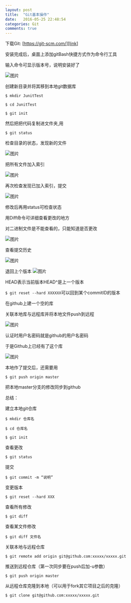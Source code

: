 ```yaml
---
layout: post
title:  "Git基本操作"
date:   2016-05-25 22:48:54
categories: Git
comments: true
---
```


下载Git:
[https://git-scm.com/][link]

安装完成后，桌面上添加gitBash快捷方式作为命令行工具

输入命令可显示版本号，说明安装好了

![图片](http://obdvl7z18.bkt.clouddn.com/img/20160525p1.jpg)

创建新目录并将其移到本地git数据库

`$ mkdir JunitTest`

`$ cd JunitTest`

`$ git init`

然后把把代码复制进文件夹,用

`$ git status`

检查目录的状态，发现新的文件

![图片](http://obdvl7z18.bkt.clouddn.com/img/20160525p2.jpg)

把所有文件加入索引

![图片](http://obdvl7z18.bkt.clouddn.com/img/20160525p3.jpg)

再次检查发现已加入索引，提交

![图片](http://obdvl7z18.bkt.clouddn.com/img/20160525p4.jpg)

修改后再用status可检查状态

用Diff命令可详细查看更改的地方

对二进制文件是不能查看的，只能知道是否更改

![图片](http://obdvl7z18.bkt.clouddn.com/img/20160525p5.jpg)

查看提交历史

![图片](http://obdvl7z18.bkt.clouddn.com/img/20160525p6.jpg)

退回上个版本
![图片](http://obdvl7z18.bkt.clouddn.com/img/20160525p7.jpg)

HEAD表示当前版本HEAD^是上一个版本

`$ git reset --hard XXXXXX`可以回到某个commitID的版本

在github上建一个空的库

关联本地库与远程库并将本地文件push到远程

![图片](http://obdvl7z18.bkt.clouddn.com/img/20160525p8.jpg)

认证时用户名密码就是github的用户名密码

于是Github上已经有了这个库

![图片](http://obdvl7z18.bkt.clouddn.com/img/20160525p9.jpg)

本地作了提交后，还需要用

`$ git push origin master`

把本地master分支的修改同步到github



总结：


建立本地git仓库

`$ mkdir 仓库名`

`$ cd 仓库名`

`$ git init`

查看更改

`$ git status`

提交

`$ git commit -m “说明”`

变更版本

`$ git reset --hard XXX`

查看所有修改

`$ git diff`

查看某文件修改

`$ git diff 文件名`

关联本地与远程仓库

`$ git remote add origin git@github.com:xxxxx/xxxxx.git`

推送到远程仓库（第一次同步要在push后加-u参数）

`$ git push origin master`

从远程仓库克隆到本地（可以用于fork其它项目之后的克隆）

`$ git clone git@github.com:xxxxx/xxxxx.git`


[link]:https://git-scm.com/